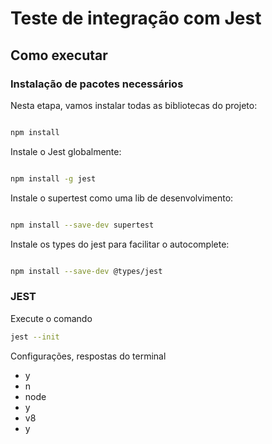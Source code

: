 # Teste de integração com Jest

## Como executar

### Instalação de pacotes necessários

Nesta etapa, vamos instalar todas as bibliotecas do projeto:

```zsh

npm install

```

Instale o Jest globalmente:

```zsh

npm install -g jest

```

Instale o supertest como uma lib de desenvolvimento:

```zsh

npm install --save-dev supertest

```

Instale os types do jest para facilitar o autocomplete:

```zsh

npm install --save-dev @types/jest

```

### JEST

Execute o comando

```zsh
jest --init
```

Configurações, respostas do terminal

- y
- n
- node
- y
- v8
- y
